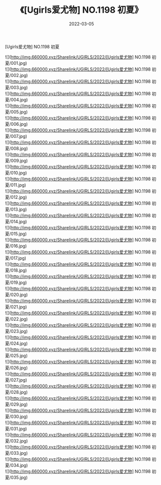﻿---
layout: post
title:  《[Ugirls爱尤物] NO.1198 初夏》
date:   2022-03-05
img: http://img.660000.xyz/Sharelink/UGIRLS/2022/[Ugirls爱尤物] NO.1198 初夏/000.jpg
categories: [美女, 清纯, 唯美]
---

[Ugirls爱尤物] NO.1198 初夏

 ![](http://img.660000.xyz/Sharelink/UGIRLS/2022/[Ugirls爱尤物] NO.1198 初夏/001.jpg) <br>![](http://img.660000.xyz/Sharelink/UGIRLS/2022/[Ugirls爱尤物] NO.1198 初夏/002.jpg) <br>![](http://img.660000.xyz/Sharelink/UGIRLS/2022/[Ugirls爱尤物] NO.1198 初夏/003.jpg) <br>![](http://img.660000.xyz/Sharelink/UGIRLS/2022/[Ugirls爱尤物] NO.1198 初夏/004.jpg) <br>![](http://img.660000.xyz/Sharelink/UGIRLS/2022/[Ugirls爱尤物] NO.1198 初夏/005.jpg) <br>![](http://img.660000.xyz/Sharelink/UGIRLS/2022/[Ugirls爱尤物] NO.1198 初夏/006.jpg) <br>![](http://img.660000.xyz/Sharelink/UGIRLS/2022/[Ugirls爱尤物] NO.1198 初夏/007.jpg) <br>![](http://img.660000.xyz/Sharelink/UGIRLS/2022/[Ugirls爱尤物] NO.1198 初夏/008.jpg) <br>![](http://img.660000.xyz/Sharelink/UGIRLS/2022/[Ugirls爱尤物] NO.1198 初夏/009.jpg) <br>![](http://img.660000.xyz/Sharelink/UGIRLS/2022/[Ugirls爱尤物] NO.1198 初夏/010.jpg) <br>![](http://img.660000.xyz/Sharelink/UGIRLS/2022/[Ugirls爱尤物] NO.1198 初夏/011.jpg) <br>![](http://img.660000.xyz/Sharelink/UGIRLS/2022/[Ugirls爱尤物] NO.1198 初夏/012.jpg) <br>![](http://img.660000.xyz/Sharelink/UGIRLS/2022/[Ugirls爱尤物] NO.1198 初夏/013.jpg) <br>![](http://img.660000.xyz/Sharelink/UGIRLS/2022/[Ugirls爱尤物] NO.1198 初夏/014.jpg) <br>![](http://img.660000.xyz/Sharelink/UGIRLS/2022/[Ugirls爱尤物] NO.1198 初夏/015.jpg) <br>![](http://img.660000.xyz/Sharelink/UGIRLS/2022/[Ugirls爱尤物] NO.1198 初夏/016.jpg) <br>![](http://img.660000.xyz/Sharelink/UGIRLS/2022/[Ugirls爱尤物] NO.1198 初夏/017.jpg) <br>![](http://img.660000.xyz/Sharelink/UGIRLS/2022/[Ugirls爱尤物] NO.1198 初夏/018.jpg) <br>![](http://img.660000.xyz/Sharelink/UGIRLS/2022/[Ugirls爱尤物] NO.1198 初夏/019.jpg) <br>![](http://img.660000.xyz/Sharelink/UGIRLS/2022/[Ugirls爱尤物] NO.1198 初夏/020.jpg) <br>![](http://img.660000.xyz/Sharelink/UGIRLS/2022/[Ugirls爱尤物] NO.1198 初夏/021.jpg) <br>![](http://img.660000.xyz/Sharelink/UGIRLS/2022/[Ugirls爱尤物] NO.1198 初夏/022.jpg) <br>![](http://img.660000.xyz/Sharelink/UGIRLS/2022/[Ugirls爱尤物] NO.1198 初夏/023.jpg) <br>![](http://img.660000.xyz/Sharelink/UGIRLS/2022/[Ugirls爱尤物] NO.1198 初夏/024.jpg) <br>![](http://img.660000.xyz/Sharelink/UGIRLS/2022/[Ugirls爱尤物] NO.1198 初夏/025.jpg) <br>![](http://img.660000.xyz/Sharelink/UGIRLS/2022/[Ugirls爱尤物] NO.1198 初夏/026.jpg) <br>![](http://img.660000.xyz/Sharelink/UGIRLS/2022/[Ugirls爱尤物] NO.1198 初夏/027.jpg) <br>![](http://img.660000.xyz/Sharelink/UGIRLS/2022/[Ugirls爱尤物] NO.1198 初夏/028.jpg) <br>![](http://img.660000.xyz/Sharelink/UGIRLS/2022/[Ugirls爱尤物] NO.1198 初夏/029.jpg) <br>![](http://img.660000.xyz/Sharelink/UGIRLS/2022/[Ugirls爱尤物] NO.1198 初夏/030.jpg) <br>![](http://img.660000.xyz/Sharelink/UGIRLS/2022/[Ugirls爱尤物] NO.1198 初夏/031.jpg) <br>![](http://img.660000.xyz/Sharelink/UGIRLS/2022/[Ugirls爱尤物] NO.1198 初夏/032.jpg) <br>![](http://img.660000.xyz/Sharelink/UGIRLS/2022/[Ugirls爱尤物] NO.1198 初夏/033.jpg) <br>![](http://img.660000.xyz/Sharelink/UGIRLS/2022/[Ugirls爱尤物] NO.1198 初夏/034.jpg) <br>![](http://img.660000.xyz/Sharelink/UGIRLS/2022/[Ugirls爱尤物] NO.1198 初夏/035.jpg) <br>